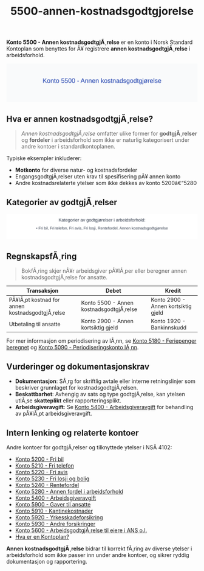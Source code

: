 ﻿---
title: "5500-annen-kostnadsgodtgjorelse"
meta_title: "5500-annen-kostnadsgodtgjorelse"
meta_description: "**Konto 5500 - Annen kostnadsgodtgjÃ¸relse** er en konto i Norsk Standard Kontoplan som benyttes for Ã¥ registrere **annen kostnadsgodtgjÃ¸relse** i arbeidsforh..."
slug: 5500-annen-kostnadsgodtgjorelse
type: blog
layout: pages/single
---

**Konto 5500 - Annen kostnadsgodtgjÃ¸relse** er en konto i Norsk Standard Kontoplan som benyttes for Ã¥ registrere **annen kostnadsgodtgjÃ¸relse** i arbeidsforhold.

![Illustrasjon av konto 5500 Annen kostnadsgodtgjÃ¸relse](5500-annen-kostnadsgodtgjorelse-image.svg)

## Hva er annen kostnadsgodtgjÃ¸relse?

> *Annen kostnadsgodtgjÃ¸relse* omfatter ulike former for **godtgjÃ¸relser** og **fordeler** i arbeidsforhold som ikke er naturlig kategorisert under andre kontoer i standardkontoplanen.

Typiske eksempler inkluderer:

* **Motkonto** for diverse natur- og kostnadsfordeler
* EngangsgodtgjÃ¸relser uten krav til spesifisering pÃ¥ annen konto
* Andre kostnadsrelaterte ytelser som ikke dekkes av konto 5200â€“5280

## Kategorier av godtgjÃ¸relser

![Kategorier av godtgjÃ¸relser i arbeidsforhold](5500-kategorier-kostnadsgodtgjorelser.svg)

## RegnskapsfÃ¸ring

> BokfÃ¸ring skjer nÃ¥r arbeidsgiver pÃ¥lÃ¸per eller beregner annen kostnadsgodtgjÃ¸relse for ansatte.

| Transaksjon                                | Debet                                     | Kredit                         |
|--------------------------------------------|-------------------------------------------|--------------------------------|
| PÃ¥lÃ¸pt kostnad for annen kostnadsgodtgjÃ¸relse | Konto 5500 - Annen kostnadsgodtgjÃ¸relse | Konto 2900 - Annen kortsiktig gjeld |
| Utbetaling til ansatte                     | Konto 2900 - Annen kortsiktig gjeld       | Konto 1920 - Bankinnskudd      |

For mer informasjon om periodisering av lÃ¸nn, se [Konto 5180 - Feriepenger beregnet](/blogs/kontoplan/5180-feriepenger-beregnet "Konto 5180 - Feriepenger beregnet") og [Konto 5090 - Periodiseringskonto lÃ¸nn](/blogs/kontoplan/5090-periodiseringskonto-lonn "Konto 5090 - Periodiseringskonto lÃ¸nn").

## Vurderinger og dokumentasjonskrav

* **Dokumentasjon**: SÃ¸rg for skriftlig avtale eller interne retningslinjer som beskriver grunnlaget for kostnadsgodtgjÃ¸relsen.
* **Beskattbarhet**: Avhengig av sats og type godtgjÃ¸relse, kan ytelsen utlÃ¸se **skatteplikt** eller rapporteringsplikt.
* **Arbeidsgiveravgift**: Se [Konto 5400 - Arbeidsgiveravgift](/blogs/kontoplan/5400-arbeidsgiveravgift "Konto 5400 - Arbeidsgiveravgift") for behandling av pÃ¥lÃ¸pt arbeidsgiveravgift.

## Intern lenking og relaterte kontoer

Andre kontoer for godtgjÃ¸relser og tilknyttede ytelser i NSÂ 4102:

* [Konto 5200 - Fri bil](/blogs/kontoplan/5200-fri-bil "Konto 5200 - Fri bil")
* [Konto 5210 - Fri telefon](/blogs/kontoplan/5210-fri-telefon "Konto 5210 - Fri telefon")
* [Konto 5220 - Fri avis](/blogs/kontoplan/5220-fri-avis "Konto 5220 - Fri avis")
* [Konto 5230 - Fri losji og bolig](/blogs/kontoplan/5230-fri-losji-og-bolig "Konto 5230 - Fri losji og bolig")
* [Konto 5240 - Rentefordel](/blogs/kontoplan/5240-rentefordel "Konto 5240 - Rentefordel")
* [Konto 5280 - Annen fordel i arbeidsforhold](/blogs/kontoplan/5280-annen-fordel-i-arbeidsforhold "Konto 5280 - Annen fordel i arbeidsforhold")
* [Konto 5400 - Arbeidsgiveravgift](/blogs/kontoplan/5400-arbeidsgiveravgift "Konto 5400 - Arbeidsgiveravgift")
* [Konto 5900 - Gaver til ansatte](/blogs/kontoplan/5900-gaver-til-ansatte "Konto 5900 - Gaver til ansatte: RegnskapsfÃ¸ring av gaver til ansatte i Norsk Standard Kontoplan")
* [Konto 5910 - Kantinekostnader](/blogs/kontoplan/5910-kantinekostnader "Konto 5910 - Kantinekostnader")
* [Konto 5920 - Yrkesskadeforsikring](/blogs/kontoplan/5920-yrkesskadeforsikring "Konto 5920 - Yrkesskadeforsikring")
* [Konto 5930 - Andre forsikringer](/blogs/kontoplan/5930-andre-forsikringer "Konto 5930 - Andre forsikringer")
* [Konto 5600 - ArbeidsgodtgjÃ¸relse til eiere i ANS o.l.](/blogs/kontoplan/5600-arbeidsgodtgjorelse-til-eiere-i-ans "Konto 5600 - ArbeidsgodtgjÃ¸relse til eiere i ANS o.l.")
* [Hva er en Kontoplan?](/blogs/regnskap/hva-er-kontoplan "Hva er en Kontoplan? Komplett Guide til Kontoplaner i Norsk Regnskap")

**Annen kostnadsgodtgjÃ¸relse** bidrar til korrekt fÃ¸ring av diverse ytelser i arbeidsforhold som ikke passer inn under andre kontoer, og sikrer ryddig dokumentasjon og rapportering.

